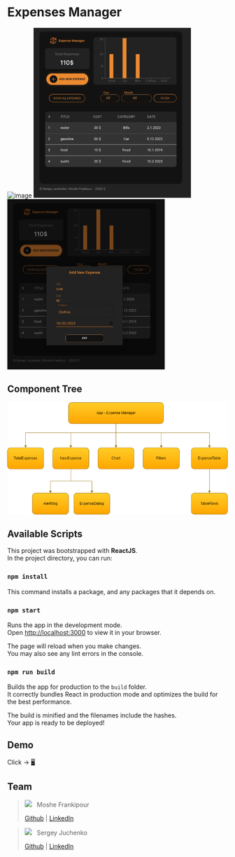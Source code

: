 # Expenses Manager
![image](https://i.imgflip.com/7atis4.gif)
<img src="./assets/page.jpeg" alt="page" width="360px" />
<img src="./assets/add-new-expense.jpeg" alt="add-new-expense" width="360px" />

## Component Tree

<img src="./assets/component-tree.png" alt="component-tree" />


## Available Scripts

This project was bootstrapped with **ReactJS**.\
In the project directory, you can run:

### `npm install`

This command installs a package, and any packages that it depends on.

### `npm start`

Runs the app in the development mode.\
Open [http://localhost:3000](http://localhost:3000) to view it in your browser.

The page will reload when you make changes.\
You may also see any lint errors in the console.

### `npm run build`

Builds the app for production to the `build` folder.\
It correctly bundles React in production mode and optimizes the build for the best performance.

The build is minified and the filenames include the hashes.\
Your app is ready to be deployed!

## Demo

Click -> [:desktop_computer:](https://expense-manager-hit.netlify.app/)

## Team

> <a href="https://github.com/mfrankii"><kbd><img src="https://avatars.githubusercontent.com/u/88384146?s=30"/></kbd></a> &nbsp; Moshe Frankipour
>
> [Github](https://github.com/mfrankii) | [LinkedIn](https://www.linkedin.com/in/moshe-frank/)

> <a href="https://github.com/srjuchenko"><kbd><img src="https://avatars.githubusercontent.com/u/76474133?s=30"/></kbd></a> &nbsp; Sergey Juchenko
>
> [Github](https://github.com/srjuchenko) | [LinkedIn](https://www.linkedin.com/in/sergey-juchenko/)
